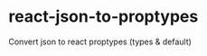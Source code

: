 # react-json-to-proptypes
Convert json to react proptypes (types &amp; default)

[JSON_TO_REACT]: ./JSON_TO_REACT.png